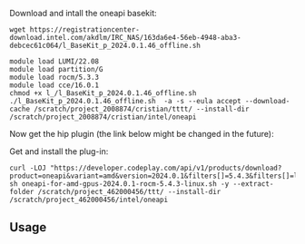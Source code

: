 


Download and intall the oneapi basekit:

```
wget https://registrationcenter-download.intel.com/akdlm/IRC_NAS/163da6e4-56eb-4948-aba3-debcec61c064/l_BaseKit_p_2024.0.1.46_offline.sh
 
module load LUMI/22.08
module load partition/G
module load rocm/5.3.3
module load cce/16.0.1
chmod +x l_/l_BaseKit_p_2024.0.1.46_offline.sh
./l_BaseKit_p_2024.0.1.46_offline.sh  -a -s --eula accept --download-cache /scratch/project_2008874/cristian/tttt/ --install-dir /scratch/project_2008874/cristian/intel/oneapi 
```

Now get the hip plugin (the link below might be changed in the future):

Get and install the plug-in:
```
curl -LOJ "https://developer.codeplay.com/api/v1/products/download?product=oneapi&variant=amd&version=2024.0.1&filters[]=5.4.3&filters[]=linux"
sh oneapi-for-amd-gpus-2024.0.1-rocm-5.4.3-linux.sh -y --extract-folder /scratch/project_462000456/ttt/ --install-dir /scratch/project_462000456/intel/oneapi
```

## Usage
